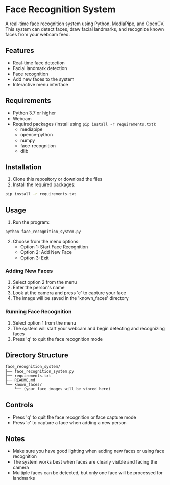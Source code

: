 # Face Recognition System

A real-time face recognition system using Python, MediaPipe, and OpenCV. This system can detect faces, draw facial landmarks, and recognize known faces from your webcam feed.

## Features

- Real-time face detection
- Facial landmark detection
- Face recognition
- Add new faces to the system
- Interactive menu interface

## Requirements

- Python 3.7 or higher
- Webcam
- Required packages (install using `pip install -r requirements.txt`):
  - mediapipe
  - opencv-python
  - numpy
  - face-recognition
  - dlib

## Installation

1. Clone this repository or download the files
2. Install the required packages:
```bash
pip install -r requirements.txt
```

## Usage

1. Run the program:
```bash
python face_recognition_system.py
```

2. Choose from the menu options:
   - Option 1: Start Face Recognition
   - Option 2: Add New Face
   - Option 3: Exit

### Adding New Faces

1. Select option 2 from the menu
2. Enter the person's name
3. Look at the camera and press 'c' to capture your face
4. The image will be saved in the 'known_faces' directory

### Running Face Recognition

1. Select option 1 from the menu
2. The system will start your webcam and begin detecting and recognizing faces
3. Press 'q' to quit the face recognition mode

## Directory Structure

```
face_recognition_system/
├── face_recognition_system.py
├── requirements.txt
├── README.md
└── known_faces/
    └── (your face images will be stored here)
```

## Controls

- Press 'q' to quit the face recognition or face capture mode
- Press 'c' to capture a face when adding a new person

## Notes

- Make sure you have good lighting when adding new faces or using face recognition
- The system works best when faces are clearly visible and facing the camera
- Multiple faces can be detected, but only one face will be processed for landmarks 